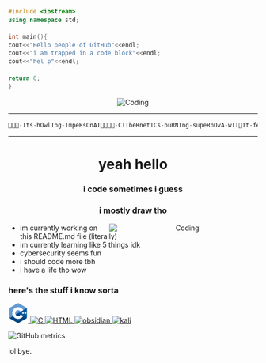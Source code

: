   
```c++
#include <iostream>
using namespace std;

int main(){
cout<<"Hello people of GitHub"<<endl;
cout<<"i am trapped in a code block"<<endl;
cout<<"hel p"<<endl;

return 0;
}
```

<p align="center">
<img align="center" alt="Coding" width="600"  src="https://media2.giphy.com/media/udK21RQeWtaGQ/giphy.gif?cid=ecf05e47rq4fvlfkxurhggub5njqowgf3jxxdzv734gym6cj&ep=v1_gifs_search&rid=giphy.gif&ct=g"/>
</p>

---

```js
-Its-hOwlIng-ImpeRsOnAI-CIIbeRnetICs-buRNIng-supeRnOvA-wIIIt-feeDIng-nIhIlIsthIsteRIA-thROugh-=pAIn=DespeRAtI2n-AnDRunAwAI-soCIAL=DeCQDlng--psIChoAnAlIsIs-getsto--redAcTED=-=1ongbefoRe-theoRetICAl-thAnAtosbursT=Up-the-whQle==o-peRAtIOn-=
```
---

<h1 align="center">yeah hello</h1>
<h3 align="center">i code sometimes i guess</h3>
<h3 align="center">i mostly draw tho</h3>
<p align="center">
<img align="right" alt="Coding" width="300" src="https://media4.giphy.com/media/v1.Y2lkPTc5MGI3NjExYjI4YmYwZDg5YmVjNzliMjMwMjEzMzA4OTJhZDIyOWQyOTRkZWIyOCZlcD12MV9pbnRlcm5hbF9naWZzX2dpZklkJmN0PWc/xWlgutH3ZZF6w/giphy.gif"/>
 </p>

- im currently working on this README.md file (literally)  
- im currently learning like 5 things idk
- cybersecurity seems fun
- i should code more tbh
- i have a life tho wow

<h3 align="left">here's the stuff i know  sorta</h3>
<p align="left"> 
<a href="https://www.w3schools.com/cpp/" target="_blank" rel="noreferrer"> <img src="https://raw.githubusercontent.com/devicons/devicon/master/icons/cplusplus/cplusplus-original.svg" alt="cplusplus" width="40" height="40"/> </a> 
<a href="https://www.w3schools.com/c/" target="_blank" rel="noreferrer"> <img src="https://github.com/erdlingchen/erdlingchen/assets/109912002/db1da6a8-4356-4298-9b5c-f043e8b9518b" alt="C" width="40" height="40"/> </a>
<a href="https://www.w3schools.com/html/" target="_blank" rel="noreferrer"> <img src="https://github.com/erdlingchen/erdlingchen/assets/109912002/a2e90f19-87a9-4997-8039-51b242d77edc" alt="HTML" width="40" height="40"/> </a>  
<a href="https://obsidian.md/" target="_blank" rel="noreferrer"> <img src="https://github.com/erdlingchen/erdlingchen/assets/109912002/70e9f05f-a6c9-46e5-a906-834e184554f0" alt="obsidian" width="40" height="40"/> </a> 
<a href="https://www.kali.org/" target="_blank" rel="noreferrer"> <img src="https://github.com/erdlingchen/erdlingchen/assets/109912002/dab7a45b-02b2-4bb3-be35-879df3d8bf7a" alt="kali" width="40" height="40"/> </a>
</p>


![GitHub metrics](https://camo.githubusercontent.com/4afb0b4b98e42986e54d09c59ee44093aa1f20677fb1a308f9687971b78526e4/68747470733a2f2f6d6574726963732e6c65636f712e696f2f6572646c696e676368656e)

lol bye.


<!--
**erdlingchen/erdlingchen** is a ✨ _special_ ✨ repository because its `README.md` (this file) appears on your GitHub profile.

Here are some ideas to get you started:

- 🔭 I’m currently working on ...
- 🌱 I’m currently learning ...
- 👯 I’m looking to collaborate on ...
- 🤔 I’m looking for help with ...
- 💬 Ask me about ...
- 📫 How to reach me: ...
- 😄 Pronouns: ...
- ⚡ Fun fact: ...
-->
